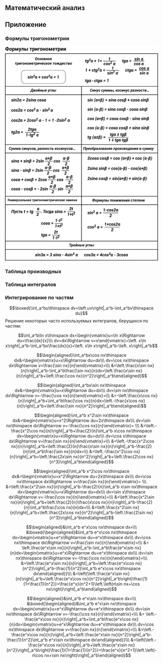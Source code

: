 ## Математический анализ

## Приложение

### Формулы тригонометрии

![](../media/math-analysis/ma-0-trigonometry-100.jpg)

### Таблица производных

### Таблица интегралов

### Интегрирование по частям
$$\boxed{\int_a^bu\thinspace dv=\left.uv\right|_a^b-\int_a^bv\thinspace du}$$
Решение некоторых часто используемых интегралов, берущихся по частям:

$$\int_a^b\ln x\thinspace dx=\begin{vmatrix}u=\ln x\Rightarrow du=\frac{dx}{x}\\\ dv=dx\Rightarrow v=x\end{vmatrix}=\left. x\ln x\right|_a^b-\int_a^bx\frac{dx}{x}=\left. x\ln x\right|_a^b-\left. x\right|_a^b$$

$$\begin{aligned}\int_a^bx\cos nx\thinspace dx&=\begin{vmatrix}u=x\Rightarrow du=dx\\\ dv=\cos nx\thinspace dx\Rightarrow v=\frac{\sin nx}{n}\end{vmatrix}=\\\ &=\left.\frac{x\sin nx}{n}\right|_a^b-\int_a^b\frac{\sin nx}{n}dx=\left.\frac{x\sin nx}{n}\right|_a^b+\left.\frac{\cos nx}{n^2}\right|_a^b\end{aligned}$$

$$\begin{aligned}\int_a^bx\sin nx\thinspace dx&=\begin{vmatrix}u=x\Rightarrow du=dx\\\ dv=\sin nx\thinspace dx\Rightarrow v=-\frac{\cos nx}{n}\end{vmatrix}=\\\ &=-\left.\frac{x\cos nx}{n}\right|_a^b+\int_a^b\frac{\cos nx}{n}dx=\left.-\frac{x\cos nx}{n}\right|_a^b+\left.\frac{\sin nx}{n^2}\right|_a^b\end{aligned}$$

$$\begin{aligned}\int_a^b x^2\sin nx\thinspace dx&=\begin{vmatrix}u=x^2\Rightarrow du=2x\thinspace dx\\\ dv=\sin nx\thinspace dx\Rightarrow v=-\frac{\cos nx}{n}\end{vmatrix}= \\\ &=\left.-\frac{x^2\cos nx}{n}\right|_a^b+\frac{2}{n}\int_a^b x\cos nx\thinspace dx=\begin{vmatrix}u=x\Rightarrow du=dx\\\ dv=\cos x\thinspace dx\Rightarrow v=\frac{\sin nx}{n}\end{vmatrix}=\\\ &=\left.-\frac{x^2\cos nx}{n}\right|_a^b+\left.\frac{2}{n}\frac{x\sin nx}{n}\right|_a^b-\frac{2}{n}\int_a^b\frac{\sin nx}{n}dx=\\\ &=\left.-\frac{x^2\cos nx}{n}\right|_a^b+\left.\frac{2x\sin nx}{n^2}\right|_a^b+\left.\frac{2\cos nx}{n^3}\right|_a^b\end{aligned}$$

$$\begin{aligned}\int_a^b x^2\cos nx\thinspace dx&=\begin{vmatrix}u=x^2\Rightarrow du=2x\thinspace dx\\\ dv=\cos nx\thinspace dx\Rightarrow v=\frac{\sin nx}{n}\end{vmatrix}= \\\ &=\left.\frac{x^2\sin nx}{n}\right|_a^b-\frac{2}{n}\int_a^b x\sin nx\thinspace dx=\begin{vmatrix}u=x\Rightarrow du=dx\\\ dv=\sin x\thinspace dx\Rightarrow v=-\frac{\cos nx}{n}\end{vmatrix}=\\\ &=\left.\frac{x^2\sin nx}{n}\right|_a^b+\left.\frac{2}{n}\frac{x\cos nx}{n}\right|_a^b-\frac{2}{n}\int_a^b\frac{\cos nx}{n}dx=\\\ &=\left.\frac{x^2\sin nx}{n}\right|_a^b+\left.\frac{2x\cos nx}{n^2}\right|_a^b-\left.\frac{2\sin nx}{n^3}\right|_a^b\end{aligned}$$

$$\begin{aligned}&\int_a^b e^x\cos nx\thinspace dx=\\\ &\boxed{\begin{aligned}&\int_a^b e^x\cos nx\thinspace dx=\begin{vmatrix}u=e^x\Rightarrow du=e^x\thinspace dx\\\ dv=\cos nx\thinspace dx\Rightarrow v=\frac{\sin nx}{n}\end{vmatrix}=\\\ &= \left.\frac{e^x\sin nx}{n}\right|_a^b-\int_a^b\frac{e^x\sin nx}{n}dx=\begin{vmatrix}u=e^x\Rightarrow du=e^x\thinspace dx\\\ dv=\sin nx\thinspace dx\Rightarrow v=-\frac{\cos nx}{n}\end{vmatrix}=\\\ &=\left.\frac{e^x\sin nx}{n}\right|_a^b+\left.\frac{e^x\cos nx}{n^2}\right|_a^b-\frac{1}{n^2}\int_a^b e^x\cos nx\thinspace dx\end{aligned}}\\\ &=\left(\left.\frac{e^x\sin nx}{n}\right|_a^b+\left.\frac{e^x\cos nx}{n^2}\right|_a^b\right)\frac{1}{1+\frac{1}{n^2}}=\frac{e^x}{n^2+1}\left.\left(n\sin nx+\cos nx\right)\right|_a^b\end{aligned}$$

$$\begin{aligned}&\int_a^b e^x\sin nx\thinspace dx=\\\ &\boxed{\begin{aligned}&\int_a^b e^x\sin nx\thinspace dx=\begin{vmatrix}u=e^x\Rightarrow du=e^x\thinspace dx\\\ dv=\sin nx\thinspace dx\Rightarrow v=-\frac{\cos nx}{n}\end{vmatrix}=\\\ &= \left.-\frac{e^x\cos nx}{n}\right|_a^b+\int_a^b\frac{e^x\cos nx}{n}dx=\begin{vmatrix}u=e^x\Rightarrow du=e^x\thinspace dx\\\ dv=\cos nx\thinspace dx\Rightarrow v=\frac{\sin nx}{n}\end{vmatrix}=\\\ &=\left.-\frac{e^x\cos nx}{n}\right|_a^b+\left.\frac{e^x\sin nx}{n^2}\right|_a^b-\frac{1}{n^2}\int_a^b e^x\sin nx\thinspace dx\end{aligned}}\\\ &=\left(\left.-\frac{e^x\cos nx}{n}\right|_a^b+\left.\frac{e^x\sin nx}{n^2}\right|_a^b\right)\frac{1}{1+\frac{1}{n^2}}=\frac{e^x}{n^2+1}\left.\left(-n\cos nx+\sin nx\right)\right|_a^b\end{aligned}$$
